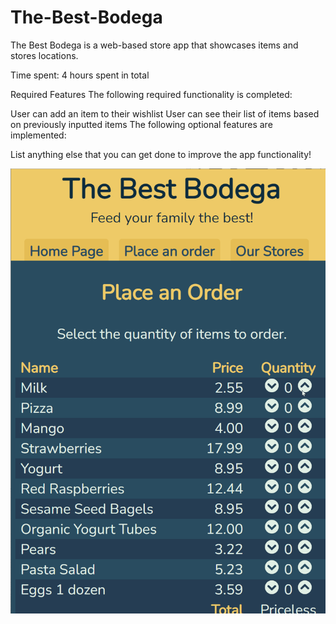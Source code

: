 # The-Best-Bodega

The Best Bodega is a web-based store app that showcases items and stores locations.

Time spent: 4 hours spent in total

Required Features
The following required functionality is completed:

 User can add an item to their wishlist
 User can see their list of items based on previously inputted items
The following optional features are implemented:

 List anything else that you can get done to improve the app functionality!
 
 
 <img src='best_bodega_gif.gif' title='Video Walkthrough' width='' alt='Video Walkthrough' />
